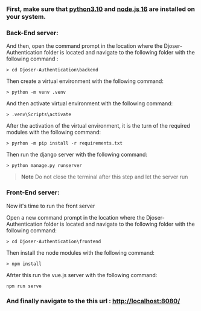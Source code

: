 ### First, make sure that [python3.10](https://www.python.org/) and [node.js 16](https://nodejs.org/en/) are installed on your system.

### Back-End server:

And then, open the command prompt in the location where the Djoser-Authentication folder is located and navigate to the following folder with the following command : 

```
> cd Djoser-Authentication\backend 
```

Then create a virtual environment with the following command:

```
> python -m venv .venv
```
And then activate virtual environment with the following command:

```
> .venv\Scripts\activate
```
After the activation of the virtual environment, it is the turn of the required modules with the following command:
```
> pyrhon -m pip install -r requirements.txt
```
Then run the django server with the following command:
```
> python manage.py runserver
```
> **Note**
> Do not close the terminal after this step and let the server run

### Front-End server:
Now it's time to run the front server

Open a new command prompt in the location where the Djoser-Authentication folder is located and navigate to the following folder with the following command:

```
> cd Djoser-Authentication\frontend 
```

Then install the node modules with the following command:

```
> npm install
```

Afrter this run the vue.js server with the following command:

```
npm run serve
```
### And finally navigate to the this url : [http://localhost:8080/](http://localhost:8080/)
